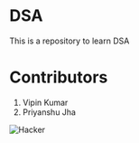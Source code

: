 # DSA

This is a repository to learn DSA

# Contributors

<ol>
<li>Vipin Kumar</li>
<li>Priyanshu Jha</li>
</ol>

![Hacker](https://images.unsplash.com/photo-1534972195531-d756b9bfa9f2?ixlib=rb-4.0.3&ixid=M3wxMjA3fDB8MHxwaG90by1wYWdlfHx8fGVufDB8fHx8fA%3D%3D&auto=format&fit=crop&w=1170&q=80)
